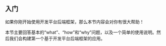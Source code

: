 ## 入门

如果你刚开始使用开发平台后端框架，那么本节内容会对你有很大帮助！

本节主要回答基本的“what”、“how”和“why”问题，以及一个简单的使用说明。然后我们会构建第一个基于开发平台后端框架的应用。
